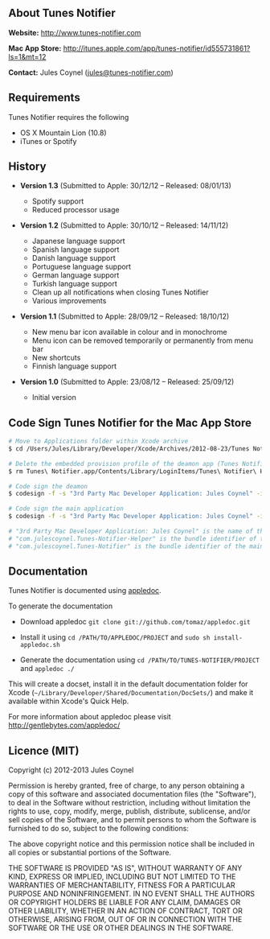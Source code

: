 About Tunes Notifier
--------------
**Website:** http://www.tunes-notifier.com

**Mac App Store:** http://itunes.apple.com/app/tunes-notifier/id555731861?ls=1&mt=12

**Contact:** Jules Coynel (jules@tunes-notifier.com)

Requirements
--------------
Tunes Notifier requires the following
- OS X Mountain Lion (10.8)
- iTunes or Spotify

History
--------------
- **Version 1.3** (Submitted to Apple: 30/12/12 – Released: 08/01/13)
  - Spotify support
  - Reduced processor usage
  
- **Version 1.2** (Submitted to Apple: 30/10/12 – Released: 14/11/12)
  - Japanese language support
  - Spanish language support
  - Danish language support
  - Portuguese language support
  - German language support
  - Turkish language support
  - Clean up all notifications when closing Tunes Notifier
  - Various improvements

- **Version 1.1** (Submitted to Apple: 28/09/12 – Released: 18/10/12)
  - New menu bar icon available in colour and in monochrome
  - Menu icon can be removed temporarily or permanently from menu bar
  - New shortcuts
  - Finnish language support

- **Version 1.0** (Submitted to Apple: 23/08/12 – Released: 25/09/12)
  - Initial version

Code Sign Tunes Notifier for the Mac App Store
--------------
```bash
# Move to Applications folder within Xcode archive
$ cd /Users/Jules/Library/Developer/Xcode/Archives/2012-08-23/Tunes Notifier 23-08-2012 23.16.xcarchive/Products/Applications
 
# Delete the embedded provision profile of the deamon app (Tunes Notifier Helper)
$ rm Tunes\ Notifier.app/Contents/Library/LoginItems/Tunes\ Notifier\ Helper.app/Contents/embedded.provisionprofile
 
# Code sign the deamon
$ codesign -f -s "3rd Party Mac Developer Application: Jules Coynel" -i "com.julescoynel.Tunes-Notifier-Helper" --entitlements "/Users/Jules/Documents/TunesNotifier/Tunes Notifier Helper/Tunes Notifier Helper/Tunes Notifier Helper.entitlements" "Tunes Notifier.app/Contents/Library/LoginItems/Tunes Notifier Helper.app"
 
# Code sign the main application
$ codesign -f -s "3rd Party Mac Developer Application: Jules Coynel" -i "com.julescoynel.Tunes-Notifier" --entitlements "/Users/Jules/Documents/TunesNotifier/Tunes Notifier/Tunes Notifier.entitlements" "Tunes Notifier.app"
 
# "3rd Party Mac Developer Application: Jules Coynel" is the name of the certificate to use as visible in the Keychain Access app
# "com.julescoynel.Tunes-Notifier-Helper" is the bundle identifier of the demon app
# "com.julescoynel.Tunes-Notifier" is the bundle identifier of the main app
```

Documentation
--------------
Tunes Notifier is documented using [appledoc](https://github.com/tomaz/appledoc).

To generate the documentation

- Download appledoc
`git clone git://github.com/tomaz/appledoc.git`
  
- Install it using
`cd /PATH/TO/APPLEDOC/PROJECT` and `sudo sh install-appledoc.sh`
  
- Generate the documentation using
`cd /PATH/TO/TUNES-NOTIFIER/PROJECT` and `appledoc ./`
	
This will create a docset, install it in the default documentation folder for Xcode (`~/Library/Developer/Shared/Documentation/DocSets/`) and make it available within Xcode's Quick Help.

For more information about appledoc please visit http://gentlebytes.com/appledoc/

Licence (MIT)
--------------
Copyright (c) 2012-2013 Jules Coynel

Permission is hereby granted, free of charge, to any person obtaining a copy of this software and associated documentation files (the "Software"), to deal in the Software without restriction, including without limitation the rights to use, copy, modify, merge, publish, distribute, sublicense, and/or sell copies of the Software, and to permit persons to whom the Software is furnished to do so, subject to the following conditions:

The above copyright notice and this permission notice shall be included in all copies or substantial portions of the Software.

THE SOFTWARE IS PROVIDED "AS IS", WITHOUT WARRANTY OF ANY KIND, EXPRESS OR IMPLIED, INCLUDING BUT NOT LIMITED TO THE WARRANTIES OF MERCHANTABILITY, FITNESS FOR A PARTICULAR PURPOSE AND NONINFRINGEMENT. IN NO EVENT SHALL THE AUTHORS OR COPYRIGHT HOLDERS BE LIABLE FOR ANY CLAIM, DAMAGES OR OTHER LIABILITY, WHETHER IN AN ACTION OF CONTRACT, TORT OR OTHERWISE, ARISING FROM, OUT OF OR IN CONNECTION WITH THE SOFTWARE OR THE USE OR OTHER DEALINGS IN THE SOFTWARE.
